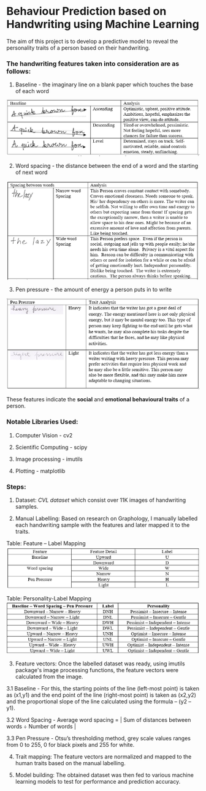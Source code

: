 # Behaviour Prediction based on Handwriting using Machine Learning

The aim of this project is to develop a predictive model to reveal the personality traits of a person based on their handwriting. 
### The handwriting features taken into consideration are as follows: ###

1. Baseline - the imaginary line on a blank paper which touches the base of each word

![GitHub Logo](BaselineTA.PNG)

2. Word spacing - the distance between the end of a word and the starting of next word

![GitHub Logo](WordspacingTA.PNG)

3. Pen pressure - the amount of energy a person puts in to write

![GitHub Logo](PenpressureTA.PNG)

These features indicate the **social** and **emotional behavioural traits** of a person. 

### Notable Libraries Used: ###

1. Computer Vision - cv2

2. Scientific Computing - scipy

3. Image processing - imutils

4. Plotting - matplotlib

### Steps: ###

1. Dataset: _CVL dataset_ which consist over 11K images of handwriting samples.

2. Manual Labelling: Based on research on Graphology, I manually labelled each handwriting sample with the features and later mapped it to the traits.

Table: Feature – Label Mapping
![GitHub Logo](Mapping.PNG)

Table: Personality-Label Mapping
![GitHub Logo](Label_personality_mapping.PNG)

3. Feature vectors: Once the labelled dataset was ready, using imutils package's image processing functions, the feature vectors were calculated from the image.

3.1 Baseline - For this, the starting points of the line (left-most point) is taken as (x1,y1) and the end point of the line (right-most point) is taken as (x2,y2) and the proportional slope of the line calculated using the formula – (y2 – y1).

3.2 Word Spacing - Average word spacing = | Sum of distances between words ÷ Number of words |

3.3 Pen Pressure - Otsu’s thresholding method, grey scale values ranges from 0 to 255, 0 for black pixels and 255 for white.

4. Trait mapping: The feature vectors are normalized and mapped to the human traits based on the manual labelling.

5. Model building: The obtained dataset was then fed to various machine learning models to test for performance and prediction accuracy.










